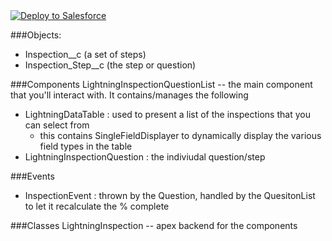<a href="https://githubsfdeploy.herokuapp.com?owner=mshanemc&repo=LightningInspection">
  <img alt="Deploy to Salesforce"
       src="https://raw.githubusercontent.com/afawcett/githubsfdeploy/master/deploy.png">
</a>

###Objects:

* Inspection__c (a set of steps)
* Inspection_Step__c (the step or question)

###Components
LightningInspectionQuestionList -- the main component that you'll interact with.  It contains/manages the following

* LightningDataTable : used to present a list of the inspections that you can select from
  * this contains SingleFieldDisplayer to dynamically display the various field types in the table
* LightningInspectionQuestion : the indiviudal question/step

###Events

* InspectionEvent : thrown by the Question, handled by the QuesitonList to let it recalculate the % complete

###Classes
LightningInspection -- apex backend for the components
